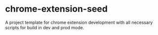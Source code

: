 # chrome-extension-seed
A project template for chrome extension development with all necessary scripts for build in dev and prod mode.
